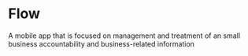 # Flow
A mobile app that is focused on management and treatment of an small business accountability and business-related information
